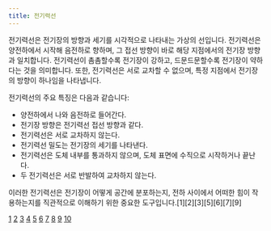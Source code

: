 ```yaml
---
title: 전기력선
---
```

전기력선은 전기장의 방향과 세기를 시각적으로 나타내는 가상의 선입니다. 전기력선은 양전하에서 시작해 음전하로 향하며, 그 접선 방향이 바로 해당 지점에서의 전기장 방향과 일치합니다. 전기력선이 촘촘할수록 전기장이 강하고, 드문드문할수록 전기장이 약하다는 것을 의미합니다. 또한, 전기력선은 서로 교차할 수 없으며, 특정 지점에서 전기장의 방향이 하나임을 나타냅니다.

전기력선의 주요 특징은 다음과 같습니다:
- 양전하에서 나와 음전하로 들어간다.
- 전기장 방향은 전기력선 접선 방향과 같다.
- 전기력선은 서로 교차하지 않는다.
- 전기력선 밀도는 전기장의 세기를 나타낸다.
- 전기력선은 도체 내부를 통과하지 않으며, 도체 표면에 수직으로 시작하거나 끝난다.
- 두 전기력선은 서로 반발하여 교차하지 않는다.

이러한 전기력선은 전기장이 어떻게 공간에 분포하는지, 전하 사이에서 어떠한 힘이 작용하는지를 직관적으로 이해하기 위한 중요한 도구입니다.[1][2][3][5][6][7][9]

[1](https://blog.naver.com/logoseduplay/221272324824)
[2](https://blog.naver.com/deu03216/222315354128)
[3](https://wikidocs.net/265302)
[4](https://www.scienceall.com/brd/board/390/L/menu/317?brdType=R&bbsSn=29798)
[5](https://e-circuit.tistory.com/75)
[6](https://qkqeo.com/entry/%EC%A0%84%EA%B8%B0%EB%A0%A5%EC%84%A0Line-of-electric-force%EC%9D%98-%EC%84%B1%EC%A7%88)
[7](https://javalab.org/ko/electric_field_line/)
[8](https://www.youtube.com/watch?v=ptkfZTWLaFs)
[9](https://gongkachu12.tistory.com/42)
[10](https://nightime-mech.tistory.com/124)